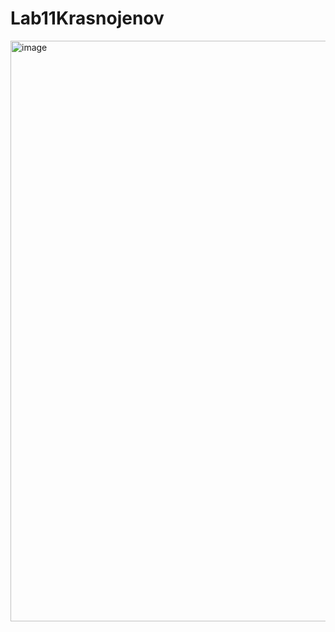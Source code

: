 # Lab11Krasnojenov
<img width="1920" height="929" alt="image" src="https://github.com/user-attachments/assets/dbc5779e-b443-405e-acfd-a50e486f2869" />

